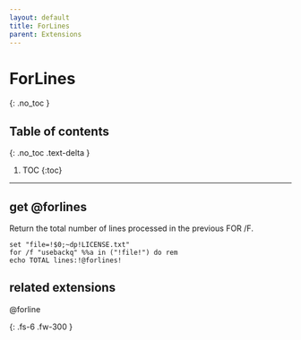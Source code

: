 ```yaml
---
layout: default
title: ForLines
parent: Extensions
---
```


# ForLines
{: .no_toc }

## Table of contents
{: .no_toc .text-delta }

1. TOC
{:toc}

---

## get @forlines
Return the total number of lines processed in the previous FOR /F.
```
set "file=!$0;~dp!LICENSE.txt"
for /f "usebackq" %%a in ("!file!") do rem
echo TOTAL lines:!@forlines!
```

## related extensions
@forline

{: .fs-6 .fw-300 }
